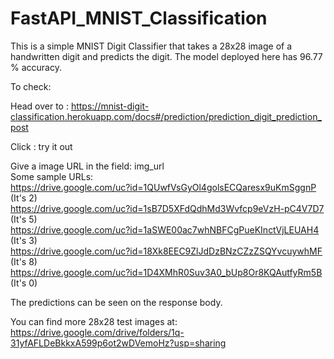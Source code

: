 # FastAPI_MNIST_Classification
This is a simple MNIST Digit Classifier that takes a 28x28 image of a handwritten digit and predicts the digit.
The model deployed here has 96.77 % accuracy.

To check: 

Head over to : https://mnist-digit-classification.herokuapp.com/docs#/prediction/prediction_digit_prediction_post

Click : try it out

Give a image URL in the field: img_url <br>
Some sample URLs:  <br>
https://drive.google.com/uc?id=1QUwfVsGyOl4golsECQaresx9uKmSggnP (It's 2) <br>
https://drive.google.com/uc?id=1sB7D5XFdQdhMd3Wvfcp9eVzH-pC4V7D7 (It's 5) <br>
https://drive.google.com/uc?id=1aSWE00ac7whNBFCgPueKInctVjLEUAH4 (It's 3) <br>
https://drive.google.com/uc?id=18Xk8EEC9ZlJdDzBNzCZzZSQYvcuywhMF (It's 8) <br>
https://drive.google.com/uc?id=1D4XMhR0Suv3A0_bUp8Or8KQAutfyRm5B (It's 0) <br>

The predictions can be seen on the response body.

You can find more 28x28 test images at: <br>
https://drive.google.com/drive/folders/1q-31yfAFLDeBkkxA599p6ot2wDVemoHz?usp=sharing
